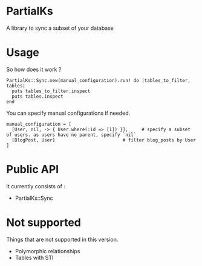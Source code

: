 # PartialKs

A library to sync a subset of your database

# Usage

So how does it work ?


```
PartialKs::Sync.new(manual_configuration).run! do |tables_to_filter, tables|
  puts tables_to_filter.inspect
  puts tables.inspect
end
```

You can specify manual configurations if needed.

```
manual_configuration = [
  [User, nil, -> { User.where(:id => [1]) }],     # specify a subset of users. as users have no parent, specify `nil`
  [BlogPost, User]                         # filter blog_posts by User
]
```

# Public API

It currently consists of :

  - PartialKs::Sync


# Not supported

Things that are not supported in this version.

* Polymorphic relationships
* Tables with STI


